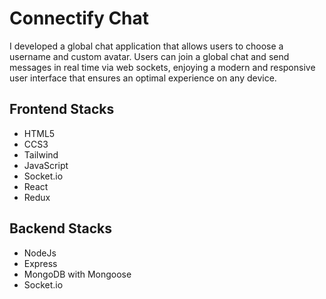# Connectify Chat

I developed a global chat application that allows users to choose a username and custom avatar. Users can join a global chat and send messages in real time via web sockets, enjoying a modern and responsive user interface that ensures an optimal experience on any device.

## Frontend Stacks

- HTML5
- CCS3
- Tailwind
- JavaScript
- Socket.io
- React
- Redux

## Backend Stacks

- NodeJs
- Express
- MongoDB with Mongoose
- Socket.io
